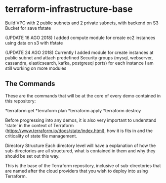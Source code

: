 # terraform-infrastructure-base
Build VPC with 2 public subnets and 2 private subnets, with backend on S3 Bucket for save tfstate


(UPDATE 16 AGO 2018)
I added compute module for create ec2 instances using data on s3 with tfstate 

(UPDATE 24 AGO 2018)
Currently I added module for create instances at public subnet and attach predefined Security groups (mysql, webserver, cassandra, elasticsearch, kafka, postgresql ports) for each instance 
I am still working on more modules 

## The Commands

These are the commands that will be at the core of every demo contained in this repository:

*terraform get
*terraform plan
*terraform apply
*terraform destroy

Before progressing into any demos, it is also very important to understand 'state' in the context of Terraform (https://www.terraform.io/docs/state/index.html), how it is fits in and the criticality of state file management.

Directory Structure
Each directory level will have a explanation of how the sub-directories are all structured, what is contained in them and why they should be set out this way.

This is the base of the Terraform repository, inclusive of sub-directories that are named after the cloud providers that you wish to deploy into using Terraform.
